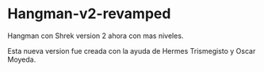 # Hangman-v2-revamped
Hangman con Shrek version 2 ahora con mas niveles.

Esta nueva version fue creada con la ayuda de Hermes Trismegisto y Oscar Moyeda.
